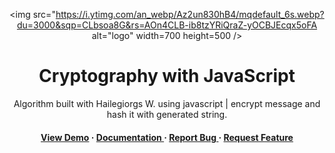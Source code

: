 <div align='center'>

<img src="https://i.ytimg.com/an_webp/Az2un830hB4/mqdefault_6s.webp?du=3000&sqp=CLbsoa8G&rs=AOn4CLB-ib8tzYRiQraZ-yOCBJEcqx5oFA alt="logo" width=700 height=500 />

<h1>Cryptography with JavaScript</h1>
<p>Algorithm built with Hailegiorgs W. using javascript | encrypt message and hash it with generated string.</p>

<h4> <a href=https://www.youtube.com/watch?v=Az2un830hB4&t=14s>View Demo</a> <span> · </span> <a href="https://github.com/HGiorgis/Enigma-Shield-Cryptography-JavaScript/blob/master/README.md"> Documentation </a> <span> · </span> <a href="https://github.com/HGiorgis/Enigma-Shield-Cryptography-JavaScript/issues"> Report Bug </a> <span> · </span> <a href="https://github.com/HGiorgis/Enigma-Shield-Cryptography-JavaScript/issues"> Request Feature </a> </h4>


</div>


